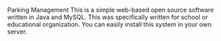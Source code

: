 Parking Management
This is a simple web-based open source software written in Java and MySQL. This was specifically written for school or educational organization. You can easily install this system in your own server.